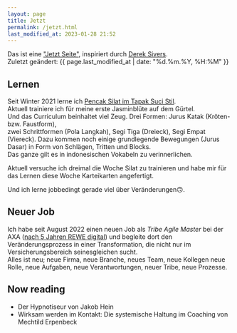 ```yaml
---
layout: page
title: Jetzt
permalink: /jetzt.html
last_modified_at: 2023-01-28 21:52
---
```

Das ist eine ["Jetzt Seite"](https://nownownow.com/about), 
inspiriert durch [Derek Sivers](https://sive.rs/).   
Zuletzt geändert: {{ page.last_modified_at | date: "%d.%m.%Y, %H:%M" }}
## Lernen

Seit Winter 2021 lerne ich [Pencak Silat im Tapak Suci Stil](https://www.tapak-suci.de/).   
Aktuell trainiere ich für meine erste Jasminblüte auf dem Gürtel.   
Und das Curriculum beinhaltet viel Zeug. 
Drei Formen: Jurus Katak (Kröten- bzw. Faustform),  
zwei Schrittformen (Pola Langkah), Segi Tiga (Dreieck), Segi Empat (Viereck).
Dazu kommen noch einige grundlegende Bewegungen (Jurus Dasar) 
in Form von Schlägen, Tritten und Blocks.   
Das ganze gilt es in indonesischen Vokabeln zu verinnerlichen.

Aktuell versuche ich dreimal die Woche Silat zu trainieren 
und habe mir für das Lernen diese Woche Karteikarten angefertigt.

Und ich lerne jobbedingt gerade viel über Veränderungen🙃.

## Neuer Job

Ich habe seit August 2022 einen neuen Job als *Tribe Agile Master* bei der AXA 
([nach 5 Jahren REWE digital](
/2022/08/15/5-jahre-rewe-digital-danke-auf-wiedersehen.html))
und begleite dort den Veränderungsprozess in einer Transformation,
die nicht nur im Versicherungsbereich seinesgleichen sucht.   
Alles ist neu; neue Firma, neue Branche, neues Team, neue Kollegen
neue Rolle, neue Aufgaben, neue Verantwortungen, neuer Tribe, neue Prozesse.

## Now reading

- Der Hypnotiseur von Jakob Hein
- Wirksam werden im Kontakt: Die systemische Haltung im Coaching 
von Mechtild Erpenbeck 


